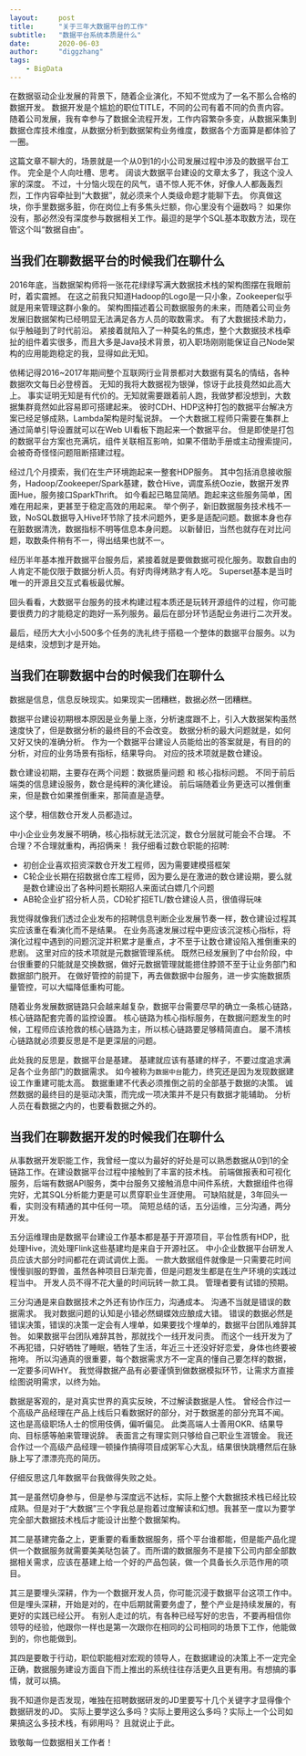 ```yaml
---
layout:     post
title:      "关于三年大数据平台的工作"
subtitle:   "数据平台系统本质是什么"
date:       2020-06-03
author:     "diggzhang"
tags:
    - BigData
---
```


在数据驱动企业发展的背景下，随着企业演化，不知不觉成为了一名不那么合格的数据开发。
数据开发是个尴尬的职位TITLE，不同的公司有着不同的负责内容。
随着公司发展，我有幸参与了数据全流程开发，工作内容繁杂多变，从数据采集到数据仓库技术维度，从数据分析到数据架构业务维度，数据各个方面算是都体验了一圈。

这篇文章不聊大的，场景就是一个从0到1的小公司发展过程中涉及的数据平台工作。
完全是个人向吐槽、思考。
阔谈大数据平台建设的文章太多了，我这个没人家的深度。
不过，十分恼火现在的风气，语不惊人死不休，好像人人都轰轰烈烈，工作内容牵扯到“大数据”，就必须来个人类级命题才能聊下去。
你真做这块，你手里数据多脏，你在岗位上有多焦头烂额，你心里没有个逼数吗？
如果你没有，那必然没有深度参与数据相关工作。最逗的是学个SQL基本取数方法，现在管这个叫“数据自由”。

## 当我们在聊数据平台的时候我们在聊什么

2016年底，当数据架构师将一张花花绿绿写满大数据技术栈的架构图摆在我眼前时，着实震撼。
在这之前我只知道Hadoop的Logo是一只小象，Zookeeper似乎就是用来管理这群小象的。
架构图描述着公司数据服务的未来，而随着公司业务发展旧数据架构已经明显无法满足各方人员的取数需求。
有了大数据技术助力，似乎触碰到了时代前沿。
紧接着就陷入了一种莫名的焦虑，整个大数据技术栈牵扯的组件着实很多，而且大多是Java技术背景，初入职场刚刚能保证自己Node架构的应用能跑稳定的我，显得如此无知。

依稀记得2016~2017年期间整个互联网行业背景都对大数据有莫名的情结，各种数据吹文每日必登榜首。
无知的我将大数据视为银弹，惊讶于此技竟然如此高大上。
事实证明无知是有代价的。无知就需要跟着前人跑，我做梦都没想到，大数据集群竟然如此容易即可搭建起来。
彼时CDH、HDP这种打包的数据平台解决方案已经足够成熟，Lambda架构是时髦说辞。
一个大数据工程师只需要在集群上通过简单引导设置就可以在Web UI看板下跑起来一个数据平台。
但是即使是打包的数据平台方案也充满坑，组件关联相互影响，如果不借助手册或主动搜索提问，会被奇奇怪怪问题阻断搭建过程。

经过几个月摸索，我们在生产环境跑起来一整套HDP服务。
其中包括消息接收服务，Hadoop/Zookeeper/Spark基建，数仓Hive，调度系统Oozie，数据开发界面Hue，服务接口SparkThrift。
如今看起已略显简陋。跑起来这些服务简单，困难在用起来，更甚至于稳定高效的用起来。
举个例子，新旧数据服务技术栈不一致，NoSQL数据导入Hive环节除了技术问题外，更多是适配问题。数据本身也存在脏数据清洗，数据指标不明等信息本身问题。
以新替旧，当然也就存在对比问题，取数条件稍有不一，得出结果也就不一。

经历半年基本推开数据平台服务后，紧接着就是要做数据可视化服务。取数自由的人肯定不能仅限于数据分析人员。有好肉得烤熟才有人吃。
Superset基本是当时唯一的开源且交互式看板最优解。

回头看看，大数据平台服务的技术构建过程本质还是玩转开源组件的过程，你可能要很费力的才能稳定的跑好一系列服务。最后在部分环节适配业务进行二次开发。

最后，经历大大小小500多个任务的洗礼终于搭稳一个整体的数据平台服务。以为是结束，没想到才是开始。

## 当我们在聊数据中台的时候我们在聊什么

数据是信息，信息反映现实。如果现实一团糟糕，数据必然一团糟糕。

数据平台建设初期根本原因是业务量上涨，分析速度跟不上，引入大数据架构虽然速度快了，但是数据分析的最终目的不会改变。
数据分析的最大问题就是，如何又好又快的准确分析。
作为一个数据平台建设人员能给出的答案就是，有目的的分析，对应的业务场景有指标，结果导向。
对应的技术项就是数仓建设。

数仓建设初期，主要存在两个问题：数据质量问题 和 核心指标问题。
不同于前后端类的信息建设服务，数仓是纯粹的演化建设。
前后端随着业务更迭可以推倒重来，但是数仓如果推倒重来，那简直是造孽。

这个孽，相信数仓开发人员都造过。

中小企业业务发展不明确，核心指标就无法沉淀，数仓分层就可能会不合理。
不合理？不合理就重构，再招俩来！
我仔细看过数仓职能的招聘:

- 初创企业喜欢招资深数仓开发工程师，因为需要建模搭框架
- C轮企业长期在招数据仓库工程师，因为要么是在激进的数仓建设期，要么就是数仓建设出了各种问题长期招人来面试白嫖几个问题
- AB轮企业扩招分析人员，CD轮扩招ETL/数仓建设人员，很值得玩味

我觉得就像我们透过企业发布的招聘信息判断企业发展节奏一样，数仓建设过程其实应该重在看演化而不是结果。
在业务高速发展过程中更应该沉淀核心指标，将演化过程中遇到的问题沉淀并积累才是重点，才不至于让数仓建设陷入推倒重来的悲剧。
这里对应的技术项就是元数据管理系统。
既然已经发展到了中台阶段，中台很重要的只能就是交换数据，做好元数据管理就能摁住脖颈不至于让业务部门和数据部门脱开。
在做好管控的前提下，再去做数据中台服务，进一步实施数据质量管控，可以大幅降低重构可能。

随着业务发展数据链路只会越来越复杂，数据平台需要尽早的确立一条核心链路，核心链路配套完善的监控设置。
核心链路为核心指标服务，在数据问题发生的时候，工程师应该抢救的核心链路为主，所以核心链路要足够精简直白。
屡不清核心链路就必须要反思是不是更深层的问题。

此处我的反思是，数据平台是基建。
基建就应该有基建的样子，不要过度追求满足各个业务部门的数据需求。
如今被称为`数据中台`能力，终究还是因为发现数据建设工作重建可能太高。
数据重建不代表必须推倒之前的全部基于数据的决策。
诚然数据的最终目的是驱动决策，而完成一项决策并不是只有数据才能辅助。
分析人员在看数据之内的，也要看数据之外的。


## 当我们在聊数据开发的时候我们在聊什么

从事数据开发职能工作，我曾经一度以为最好的好处是可以熟悉数据从0到1的全链路工作。在建设数据平台过程中接触到了丰富的技术栈。
前端做报表和可视化服务，后端有数据API服务，类中台服务又接触消息中间件系统，大数据组件也得完好，尤其SQL分析能力更是可以贯穿职业生涯使用。
可缺陷就是，3年回头一看，实则没有精通的其中任何一项。
简短总结的话，五分运维，三分沟通，两分开发。

五分运维理由是数据平台建设工作基本都是基于开源项目，平台性质有HDP，批处理Hive，流处理Flink这些基建均是来自于开源社区。
中小企业数据平台研发人员应该大部分时间都花在调试调优上面。
一款大数据组件就像是一只需要花时间慢慢驯服的野兽，虽然各种项目日渐完善，但是问题发生都是在生产环境的实践过程当中。
开发人员不得不花大量的时间玩转一款工具。
管理者要有试错的预期。

三分沟通是来自数据技术之外还有协作压力，沟通成本。
沟通不当就是错误的数据需求。
我对数据问题的认知是小错必然蝴蝶效应酿成大错。
错误的数据必然是错误决策，错误的决策一定会有人埋单，如果要找个埋单的，数据平台团队难辞其咎。
如果数据平台团队难辞其咎，那就找个一线开发问责。
而这个一线开发为了不再犯错，只好牺牲了睡眠，牺牲了生活，年近三十还没好好恋爱，身体也终要被拖垮。
所以沟通真的很重要，每个数据需求方不一定真的懂自己要怎样的数据，一定要多问WHY。
我觉得数据产品有必要谨慎到做数据模拟环节，让需求方直接绘图说明需求，以终为始。

数据是客观的，是对真实世界的真实反映，不过解读数据是人性。
曾经合作过一个高级产品经理在产品上线后只看数据好的部分，对于数据差的部分充耳不闻。
这也是高级职场人士的惯用伎俩，偏听偏见。
此类高端人士善用OKR、结果导向、目标感等舶来管理说辞。
表面言之有理实则只够给自己职业生涯镀金。
我还合作过一个高级产品经理一顿操作搞得项目成粥军心大乱，结果很快跳槽然后在脉脉上写了漂漂亮亮的简历。

仔细反思这几年数据平台我做得失败之处。

其一是虽然切身参与，但是参与深度远不达标，实际上整个大数据技术栈已经比较成熟。但是对于“大数据”三个字我总是抱着过度解读和幻想。我甚至一度以为要学完全部大数据技术栈后才能设计出整个数据架构。

其二是基建完备之上，更重要的看重数据服务，搭个平台谁都能，但是能产品化提供一个数据服务就需要美美哒包装了。而所谓的数据服务不是接下公司内部全部数据相关需求，应该在基建上给一个好的产品包装，做一个具备长久示范作用的项目。

其三是要埋头深耕，作为一个数据开发人员，你可能沉浸于数据平台这项工作中。
但是埋头深耕，开始是对的，在中后期就需要务虚了，整个产业是持续发展的，有更好的实践已经公开。
有别人走过的坑，有各种已经写好的忠告，不要再相信你领导的经验，他跟你一样也是第一次跟你在相同的公司相同的场景下工作，他能做到的，你也能做到。

其四是要敢于行动，职位职能相对宏观的领导人，在数据建设的决策上不一定完全正确，数据服务建设方面自下而上推出的系统往往存活更久且更有用。有想搞的事情，就可以搞。

我不知道你是否发现，唯独在招聘数据研发的JD里要写十几个关键字才显得像个数据研发的JD。
实际上要学这么多吗？实际上要用这么多吗？实际上一个公司如果搞这么多技术栈，有卵用吗？
且就说止于此。

致敬每一位数据相关工作者！